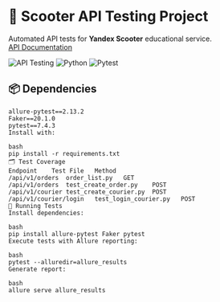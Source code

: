 # 🛴 Scooter API Testing Project

Automated API tests for **Yandex Scooter** educational service.  
[API Documentation](qa-scooter.praktikum-services.ru/docs/)

![API Testing](https://img.shields.io/badge/scope-API%20testing-blue) 
![Python](https://img.shields.io/badge/python-3.7%2B-green)
![Pytest](https://img.shields.io/badge/pytest-7.4.3-orange)

## 📦 Dependencies

```text
allure-pytest==2.13.2
Faker==20.1.0
pytest==7.4.3
Install with:

bash
pip install -r requirements.txt
🗂 Test Coverage
Endpoint	Test File	Method
/api/v1/orders	order_list.py	GET
/api/v1/orders	test_create_order.py	POST
/api/v1/courier	test_create_courier.py	POST
/api/v1/courier/login	test_login_courier.py	POST
🚀 Running Tests
Install dependencies:

bash
pip install allure-pytest Faker pytest
Execute tests with Allure reporting:

bash
pytest --alluredir=allure_results
Generate report:

bash
allure serve allure_results
